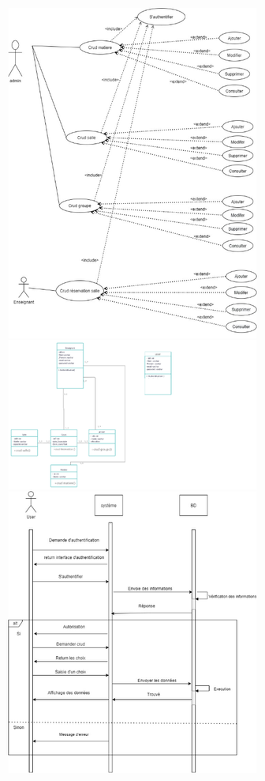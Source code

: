 <img src="analyse de projet/use_case_diagram_.jpg" alt="diagramme de cas d'utilisation"/>
<img src="analyse de projet/diagramme_de_classe.png" alt="diagramme de classe"/>
<img src="analyse de projet/diag_de_sequence.jpg" alt="diagrame de sequence"/>
